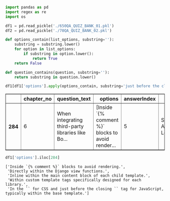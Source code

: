 ```python
import pandas as pd
import regex as re
import os
```


```python
df1 = pd.read_pickle('./650QA_QUIZ_BANK_01.pkl')
df2 = pd.read_pickle('./70QA_QUIZ_BANK_02.pkl')
```


```python
def options_contain(list_options, substring=''):
    substring = substring.lower()
    for option in list_options:
        if substring in option.lower():
            return True
    return False

def question_contains(question, substring=''):
    return substring in question.lower()

df1[df1['options'].apply(options_contain, substring='just before the closing')]

```




<div>
<style scoped>
    .dataframe tbody tr th:only-of-type {
        vertical-align: middle;
    }

    .dataframe tbody tr th {
        vertical-align: top;
    }

    .dataframe thead th {
        text-align: right;
    }
</style>
<table border="1" class="dataframe">
  <thead>
    <tr style="text-align: right;">
      <th></th>
      <th>chapter_no</th>
      <th>question_text</th>
      <th>options</th>
      <th>answerIndex</th>
      <th>tag</th>
      <th>IDX</th>
      <th>topic</th>
    </tr>
  </thead>
  <tbody>
    <tr>
      <th>284</th>
      <td>6</td>
      <td>When integrating third-party libraries like Bo...</td>
      <td>[Inside `{% comment %}` blocks to avoid render...</td>
      <td>5</td>
      <td>Static Assets Location</td>
      <td>284</td>
      <td>Templates</td>
    </tr>
  </tbody>
</table>
</div>




```python
df1['options'].iloc[284]
```




    ['Inside `{% comment %}` blocks to avoid rendering.',
     'Directly within the Django view functions.',
     'Inline within the main content block of each child template.',
     'Within custom template tags specifically designed for each library.',
     'In the `` for CSS and just before the closing `` tag for JavaScript, typically within the base template.']




```python

```
